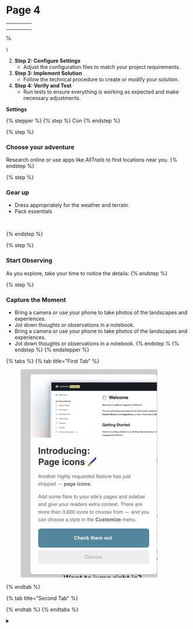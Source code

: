 # Page 4



|   |   |   |   |   |
| - | - | - | - | - |
|   |   |   |   |   |
|   |   |   |   |   |
|   |   |   |   |   |

℅



\\



2. **Step 2: Configure Settings**
   * Adjust the configuration files to match your project requirements.
3. **Step 3: Implement Solution**
   * Follow the technical procedure to create or modify your solution.
4. **Step 4: Verify and Test**
   * Run tests to ensure everything is working as expected and make necessary adjustments.

&#x20;**Settings**

{% stepper %}
{% step %}
Con
{% endstep %}

{% step %}
### Choose your adventure

Research online or use apps like _AllTrails_ to find locations near you.
{% endstep %}

{% step %}
### Gear up

* Dress appropriately for the weather and terrain.
* Pack essentials

<figure><img src="https://images.unsplash.com/photo-1496950866446-3253e1470e8e?crop=entropy&#x26;cs=srgb&#x26;fm=jpg&#x26;ixid=M3wxOTcwMjR8MHwxfHNlYXJjaHw0fHx0cmF2ZWwlMjBwYWNraW5nfGVufDB8fHx8MTczNDAyMTg0MHww&#x26;ixlib=rb-4.0.3&#x26;q=85" alt=""><figcaption></figcaption></figure>
{% endstep %}

{% step %}
### Start Observing

As you explore, take your time to notice the details:
{% endstep %}

{% step %}
### Capture the Moment

* Bring a camera or use your phone to take photos of the landscapes and experiences.
* Jot down thoughts or observations in a notebook.
* Bring a camera or use your phone to take photos of the landscapes and experiences.
* Jot down thoughts or observations in a notebook. \{% endstep %
{% endstep %}
{% endstepper %}

{% tabs %}
{% tab title="First Tab" %}
<figure><img src="../.gitbook/assets/CleanShot 2024-08-23 at 14.09.45@2x.png" alt="" width="375"><figcaption></figcaption></figure>


{% endtab %}

{% tab title="Second Tab" %}

{% endtab %}
{% endtabs %}

<details>

<summary></summary>



</details>

<figure><img src="../.gitbook/assets/image.png" alt=""><figcaption></figcaption></figure>

